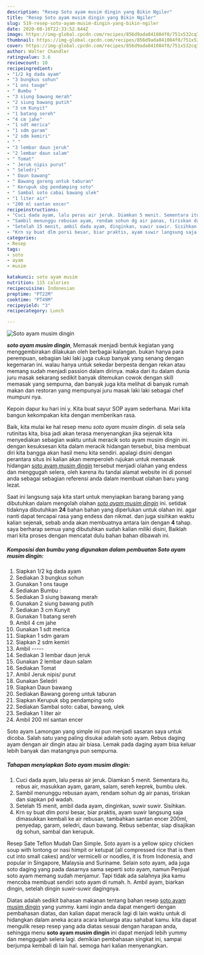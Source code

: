 ```yaml
---
description: "Resep Soto ayam musim dingin yang Bikin Ngiler"
title: "Resep Soto ayam musim dingin yang Bikin Ngiler"
slug: 519-resep-soto-ayam-musim-dingin-yang-bikin-ngiler
date: 2020-08-16T22:33:52.644Z
image: https://img-global.cpcdn.com/recipes/856d9ada041084f0/751x532cq70/soto-ayam-musim-dingin-foto-resep-utama.jpg
thumbnail: https://img-global.cpcdn.com/recipes/856d9ada041084f0/751x532cq70/soto-ayam-musim-dingin-foto-resep-utama.jpg
cover: https://img-global.cpcdn.com/recipes/856d9ada041084f0/751x532cq70/soto-ayam-musim-dingin-foto-resep-utama.jpg
author: Walter Chandler
ratingvalue: 3.6
reviewcount: 10
recipeingredient:
- "1/2 kg dada ayam"
- "3 bungkus sohun"
- "1 ons tauge"
- " Bumbu "
- "3 siung bawang merah"
- "2 siung bawang putih"
- "3 cm Kunyit"
- "1 batang sereh"
- "4 cm jahe"
- "1 sdt merica"
- "1 sdm garam"
- "2 sdm kemiri"
- " "
- "3 lembar daun jeruk"
- "2 lembar daun salam"
- " Tomat"
- " Jeruk nipis purut"
- " Seledri"
- " Daun bawang"
- " Bawang goreng untuk taburan"
- " Kerupuk sbg pendamping soto"
- " Sambal soto cabai bawang ulek"
- "1 liter air"
- "200 ml santan encer"
recipeinstructions:
- "Cuci dada ayam, lalu peras air jeruk. Diamkan 5 menit. Sementara itu, rebus air, masukkan ayam, garam, salam, sereh keprek, bumbu ulek."
- "Sambil menunggu rebusan ayam, rendam sohun dg air panas, tiriskan dan siapkan pd wadah."
- "Setelah 15 menit, ambil dada ayam, dinginkan, suwir suwir. Sisihkan."
- "Krn sy buat dlm porsi besar, biar praktis, ayam suwir langsung saja dimasukkan kembali ke air rebusan, tambahkan santan encer 200ml, penyedap, garam, seledri, daun bawang. Rebus sebentar, siap disajikan dg sohun, sambal dan kerupuk."
categories:
- Resep
tags:
- soto
- ayam
- musim

katakunci: soto ayam musim 
nutrition: 115 calories
recipecuisine: Indonesian
preptime: "PT22M"
cooktime: "PT49M"
recipeyield: "3"
recipecategory: Lunch

---
```



![Soto ayam musim dingin](https://img-global.cpcdn.com/recipes/856d9ada041084f0/751x532cq70/soto-ayam-musim-dingin-foto-resep-utama.jpg)

<b><i>soto ayam musim dingin</i></b>, Memasak menjadi bentuk kegiatan yang menggembirakan dilakukan oleh berbagai kalangan. bukan hanya para perempuan, sebagian laki laki juga cukup banyak yang senang dengan kegemaran ini. walau hanya untuk sekedar berpesta dengan rekan atau memang sudah menjadi passion dalam dirinya. maka dari itu dalam dunia juru masak sekarang sedikit banyak ditemukan cowok dengan skill memasak yang sempurna, dan banyak juga kita melihat di banyak rumah makan dan restoran yang mempunyai juru masak laki laki sebagai chef mumpuni nya.

Kepoin dapur ku hari ini y. Kita buat sayur SOP ayam sederhana. Mari kita bangun kekompakan kita dengan memberikan rasa.

Baik, kita mulai ke hal resep menu <i>soto ayam musim dingin</i>. di sela sela rutinitas kita, bisa jadi akan terasa menyenangkan jika sejenak kita menyediakan sebagian waktu untuk meracik soto ayam musim dingin ini. dengan kesuksesan kita dalam meracik hidangan tersebut, bisa membuat diri kita bangga akan hasil menu kita sendiri. apalagi disini dengan perantara situs ini kalian akan memperoleh rujukan untuk memasak hidangan <u>soto ayam musim dingin</u> tersebut menjadi olahan yang endess dan menggugah selera, oleh karena itu tandai alamat website ini di ponsel anda sebagai sebagian referensi anda dalam membuat olahan baru yang lezat.


Saat ini langsung saja kita start untuk menyiapkan barang barang yang dibutuhkan dalam mengolah olahan <u><i>soto ayam musim dingin</i></u> ini. setidak tidaknya dibutuhkan <b>24</b> bahan bahan yang diperlukan untuk olahan ini. agar nanti dapat tercapai rasa yang endess dan nikmat. dan juga sisihkan waktu kalian sejenak, sebab anda akan membuatnya antara lain dengan <b>4</b> tahap. saya berharap semua yang dibutuhkan sudah kalian miliki disini, Baiklah mari kita proses dengan mencatat dulu bahan bahan dibawah ini.

<!--inarticleads1-->

##### Komposisi dan bumbu yang digunakan dalam pembuatan Soto ayam musim dingin:

1. Siapkan 1/2 kg dada ayam
1. Sediakan 3 bungkus sohun
1. Gunakan 1 ons tauge
1. Sediakan  Bumbu :
1. Sediakan 3 siung bawang merah
1. Gunakan 2 siung bawang putih
1. Sediakan 3 cm Kunyit
1. Gunakan 1 batang sereh
1. Ambil 4 cm jahe
1. Gunakan 1 sdt merica
1. Siapkan 1 sdm garam
1. Siapkan 2 sdm kemiri
1. Ambil  -----
1. Sediakan 3 lembar daun jeruk
1. Gunakan 2 lembar daun salam
1. Sediakan  Tomat
1. Ambil  Jeruk nipis/ purut
1. Gunakan  Seledri
1. Siapkan  Daun bawang
1. Sediakan  Bawang goreng untuk taburan
1. Siapkan  Kerupuk sbg pendamping soto
1. Sediakan  Sambal soto: cabai, bawang, ulek
1. Sediakan 1 liter air
1. Ambil 200 ml santan encer


Soto ayam Lamongan yang simple ini pun menjadi sasaran saya untuk dicoba. Salah satu yang paling disukai adalah soto ayam. Rebus daging ayam dengan air dingin atau air biasa. Lemak pada daging ayam bisa keluar lebih banyak dan matangnya pun sempurna. 

<!--inarticleads2-->

##### Tahapan menyiapkan Soto ayam musim dingin:

1. Cuci dada ayam, lalu peras air jeruk. Diamkan 5 menit. Sementara itu, rebus air, masukkan ayam, garam, salam, sereh keprek, bumbu ulek.
1. Sambil menunggu rebusan ayam, rendam sohun dg air panas, tiriskan dan siapkan pd wadah.
1. Setelah 15 menit, ambil dada ayam, dinginkan, suwir suwir. Sisihkan.
1. Krn sy buat dlm porsi besar, biar praktis, ayam suwir langsung saja dimasukkan kembali ke air rebusan, tambahkan santan encer 200ml, penyedap, garam, seledri, daun bawang. Rebus sebentar, siap disajikan dg sohun, sambal dan kerupuk.


Resep Sate Teflon Mudah Dan Simple. Soto ayam is a yellow spicy chicken soup with lontong or nasi himpit or ketupat (all compressed rice that is then cut into small cakes) and/or vermicelli or noodles, it is from Indonesia, and popular in Singapore, Malaysia and Suriname. Selain soto ayam, ada juga soto daging yang pada dasarnya sama seperti soto ayam, namun Penjual soto ayam memang sudah menjamur. Tapi tidak ada salahnya jika kamu mencoba membuat sendiri soto ayam di rumah. h. Ambil ayam, biarkan dingin, setelah dingin suwir-suwir dagingnya. 

Diatas adalah sedikit bahasan makanan tentang bahan resep <u>soto ayam musim dingin</u> yang yummy. kami ingin anda dapat mengerti dengan pembahasan diatas, dan kalian dapat meracik lagi di lain waktu untuk di hidangkan dalam aneka acara acara keluarga atau sahabat kamu. kita dapat mengulik resep resep yang ada diatas sesuai dengan harapan anda, sehingga menu <b>soto ayam musim dingin</b> ini dapat menjadi lebih yummy dan menggugah selera lagi. demikian pembahasan singkat ini, sampai berjumpa kembali di lain hal. semoga hari kalian menyenangkan.

